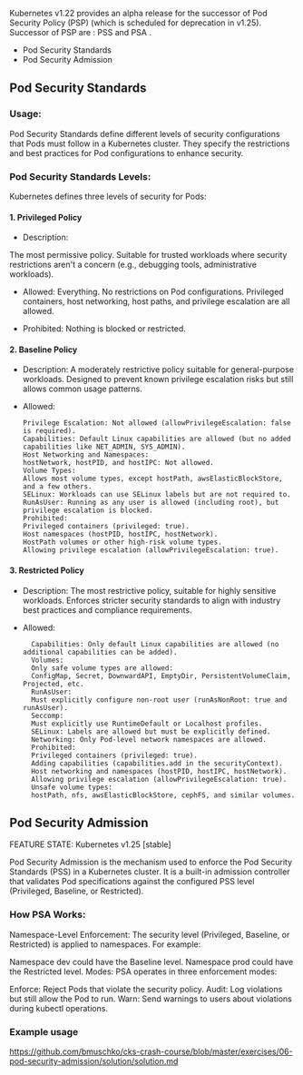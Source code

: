 Kubernetes v1.22 provides an alpha release for the successor of Pod Security Policy (PSP) (which is scheduled for deprecation in v1.25).
Successor of PSP are : PSS and PSA .

- Pod Security Standards
- Pod Security Admission

## Pod Security Standards

### Usage:
Pod Security Standards define different levels of security configurations that Pods must follow in a Kubernetes cluster. They specify the restrictions and best practices for Pod configurations to enhance security.

### Pod Security Standards Levels:
Kubernetes defines three levels of security for Pods:

#### 1. Privileged Policy
- Description:

The most permissive policy.
Suitable for trusted workloads where security restrictions aren't a concern (e.g., debugging tools, administrative workloads).
- Allowed:
Everything. No restrictions on Pod configurations.
Privileged containers, host networking, host paths, and privilege escalation are all allowed.

- Prohibited:
  Nothing is blocked or restricted.
#### 2. Baseline Policy
- Description:
A moderately restrictive policy suitable for general-purpose workloads.
Designed to prevent known privilege escalation risks but still allows common usage patterns.

- Allowed:
  
      Privilege Escalation: Not allowed (allowPrivilegeEscalation: false is required).
      Capabilities: Default Linux capabilities are allowed (but no added capabilities like NET_ADMIN, SYS_ADMIN).
      Host Networking and Namespaces:
      hostNetwork, hostPID, and hostIPC: Not allowed.
      Volume Types:
      Allows most volume types, except hostPath, awsElasticBlockStore, and a few others.
      SELinux: Workloads can use SELinux labels but are not required to.
      RunAsUser: Running as any user is allowed (including root), but privilege escalation is blocked.
      Prohibited:
      Privileged containers (privileged: true).
      Host namespaces (hostPID, hostIPC, hostNetwork).
      HostPath volumes or other high-risk volume types.
      Allowing privilege escalation (allowPrivilegeEscalation: true).

#### 3. Restricted Policy
- Description:
The most restrictive policy, suitable for highly sensitive workloads.
Enforces stricter security standards to align with industry best practices and compliance requirements.

- Allowed:

        Capabilities: Only default Linux capabilities are allowed (no additional capabilities can be added).
        Volumes:
        Only safe volume types are allowed:
        ConfigMap, Secret, DownwardAPI, EmptyDir, PersistentVolumeClaim, Projected, etc.
        RunAsUser:
        Must explicitly configure non-root user (runAsNonRoot: true and runAsUser).
        Seccomp:
        Must explicitly use RuntimeDefault or Localhost profiles.
        SELinux: Labels are allowed but must be explicitly defined.
        Networking: Only Pod-level network namespaces are allowed.
        Prohibited:
        Privileged containers (privileged: true).
        Adding capabilities (capabilities.add in the securityContext).
        Host networking and namespaces (hostPID, hostIPC, hostNetwork).
        Allowing privilege escalation (allowPrivilegeEscalation: true).
        Unsafe volume types:
        hostPath, nfs, awsElasticBlockStore, cephFS, and similar volumes.

## Pod Security Admission
FEATURE STATE: Kubernetes v1.25 [stable]

Pod Security Admission is the mechanism used to enforce the Pod Security Standards (PSS) in a Kubernetes cluster. It is a built-in admission controller that validates Pod specifications against the configured PSS level (Privileged, Baseline, or Restricted).

### How PSA Works:
Namespace-Level Enforcement:
The security level (Privileged, Baseline, or Restricted) is applied to namespaces. For example:

Namespace dev could have the Baseline level.
Namespace prod could have the Restricted level.
Modes:
PSA operates in three enforcement modes:

Enforce: Reject Pods that violate the security policy.
Audit: Log violations but still allow the Pod to run.
Warn: Send warnings to users about violations during kubectl operations.

### Example usage
https://github.com/bmuschko/cks-crash-course/blob/master/exercises/06-pod-security-admission/solution/solution.md
